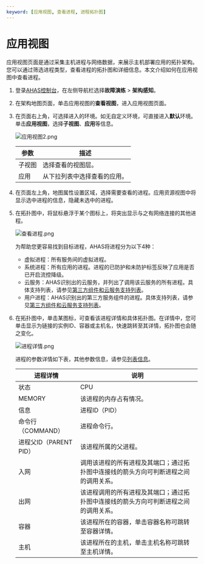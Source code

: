 ```yaml
---
keyword: [应用视图, 查看进程, 进程拓扑图]
---
```


# 应用视图

应用视图页面是通过采集主机进程与网络数据，来展示主机部署应用的拓扑架构。您可以通过筛选进程类型，查看进程的拓扑图和详细信息。本文介绍如何在应用视图中查看进程。

1.  登录[AHAS控制台](https://ahas.console.aliyun.com)，在左侧导航栏选择**故障演练** \> **架构感知**。

2.  在架构地图页面，单击应用视图的**查看视图**，进入应用视图页面。

3.  在页面右上角，可选择进入的环境。如无自定义环境，可直接进入**默认**环境。单击**应用视图**，选择**子视图**、**应用**等信息。

    ![应用视图2.png](https://static-aliyun-doc.oss-accelerate.aliyuncs.com/assets/img/zh-CN/4033090261/p273453.png)

    |参数|描述|
    |--|--|
    |子视图|选择查看的视图层。|
    |应用|从下拉列表中选择查看的应用。|

4.  在页面左上角，地图属性设置区域，选择需要查看的进程。应用资源视图中将显示选中进程的信息，隐藏未选中的进程。

5.  在拓扑图中，将鼠标悬浮于某个图标上，将突出显示与之有网络连接的其他进程。

    ![查看进程.png](https://static-aliyun-doc.oss-accelerate.aliyuncs.com/assets/img/zh-CN/4752698951/p127547.png)

    为帮助您更容易找到目标进程，AHAS将进程分为以下4种：

    -   虚拟进程：所有服务间的虚拟进程。
    -   系统进程：所有应用的进程。进程的已防护和未防护标签反映了应用是否已开启流控降级。
    -   云服务：AHAS识别出的云服务，并列出了调用该云服务的所有进程。具体支持列表，请参见[第三方组件和云服务支持列表](/cn.zh-CN/故障演练/架构感知/参考信息/第三方组件和云服务支持列表.md)。
    -   用户进程：AHAS识别出的第三方服务组件的进程。具体支持列表，请参见[第三方组件和云服务支持列表](/cn.zh-CN/故障演练/架构感知/参考信息/第三方组件和云服务支持列表.md)。
6.  在拓扑图中，单击某图标，可查看该进程详情和具体拓扑图。在详情中，您可单击显示为链接的实例ID、容器或主机名，快速跳转至其详情，拓扑图也会随之变化。

    ![进程详情.png](https://static-aliyun-doc.oss-accelerate.aliyuncs.com/assets/img/zh-CN/4752698951/p127549.png)

    进程的参数详情如下表，其他参数信息，请参见[列表信息](/cn.zh-CN/故障演练/架构感知/参考信息/列表信息.md)。

    |进程详情|说明|
    |----|--|
    |状态|CPU|该进程的CPU占有情况。|
    |MEMORY|该进程的内存占有情况。|
    |信息|进程ID（PID）|该进程的唯一标识符Process ID。|
    |命令行（COMMAND）|进程命令行。|
    |进程父ID（PARENT PID）|该进程所属的父进程。|
    |入网|调用该进程的所有进程及其端口；通过拓扑图中连接线的箭头方向可判断进程之间的调用关系。|
    |出网|该进程调用的所有进程及其端口；通过拓扑图中连接线的箭头方向可判断进程之间的调用关系。|
    |容器|该进程所在的容器，单击容器名称可跳转至容器详情。|
    |主机|该进程所在的主机，单击主机名称可跳转至主机详情。|


